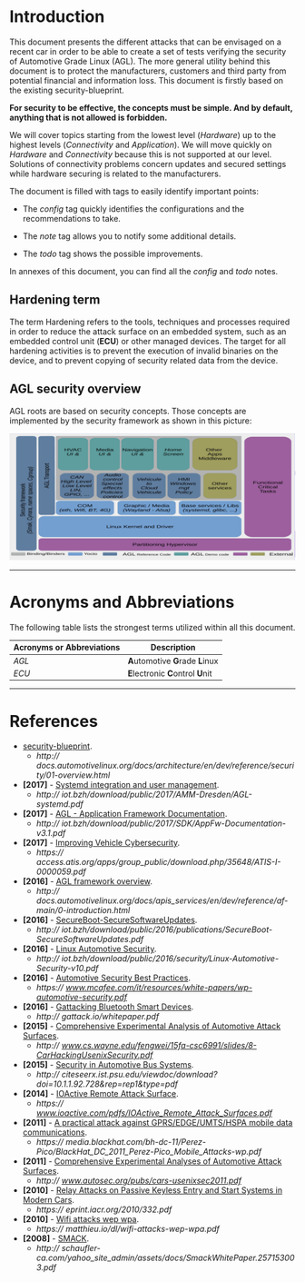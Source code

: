 # Introduction

This document presents the different attacks that can be envisaged on a recent car in order to be able to create a set of tests verifying the security of Automotive Grade Linux (AGL).
The more general utility behind this document is to protect the manufacturers, customers and third party from potential financial and information loss.
This document is firstly based on the existing security-blueprint.

**For security to be effective, the concepts must be simple. And by default, anything that is not allowed is forbidden.**

We will cover topics starting from the lowest level (_Hardware_) up to the highest levels (_Connectivity_ and _Application_). We will move quickly on _Hardware_ and _Connectivity_ because this is not supported at our level. Solutions of connectivity problems concern updates and secured settings while hardware securing is related to the manufacturers.

The document is filled with tags to easily identify important points:

<!-- section-config -->

- The _config_ tag quickly identifies the configurations and the recommendations to take.

<!-- end-section-config --><!-- section-note -->

- The _note_ tag allows you to notify some additional details.

<!-- end-section-note --><!-- section-todo -->

- The _todo_ tag shows the possible improvements.

<!-- end-section-todo -->

In annexes of this document, you can find all the _config_ and _todo_ notes.

## Hardening term

The term Hardening refers to the tools, techniques and processes required in order to reduce the attack surface on an embedded system, such as an embedded control unit (**ECU**) or other managed devices. The target for all hardening activities is to prevent the execution of invalid binaries on the device, and to prevent copying of security related data from the device.

<!-- pagebreak -->

## AGL security overview

AGL roots are based on security concepts. Those concepts are implemented by the security framework as shown in this picture:

![AGL architecture](WhiteBoxArchi.png)

--------------------------------------------------------------------------------

# Acronyms and Abbreviations

The following table lists the strongest terms utilized within all this document.

Acronyms or Abbreviations | Description
------------------------- | -----------------------------------
_AGL_                     | **A**utomotive **G**rade **L**inux
_ECU_                     | **E**lectronic **C**ontrol **U**nit

--------------------------------------------------------------------------------

<!-- pagebreak -->

# References

- [security-blueprint](http://docs.automotivelinux.org/docs/architecture/en/dev/reference/security/01-overview.html).
  - _http:// docs.automotivelinux.org/docs/architecture/en/dev/reference/security/01-overview.html_
- **[2017]** - [Systemd integration and user management](http://iot.bzh/download/public/2017/AMM-Dresden/AGL-systemd.pdf).
  - _http:// iot.bzh/download/public/2017/AMM-Dresden/AGL-systemd.pdf_
- **[2017]** - [AGL - Application Framework Documentation](http://iot.bzh/download/public/2017/SDK/AppFw-Documentation-v3.1.pdf).
  - _http:// iot.bzh/download/public/2017/SDK/AppFw-Documentation-v3.1.pdf_
- **[2017]** - [Improving Vehicle Cybersecurity](https://access.atis.org/apps/group_public/download.php/35648/ATIS-I-0000059.pdf).
  - _https:// access.atis.org/apps/group_public/download.php/35648/ATIS-I-0000059.pdf_
- **[2016]** - [AGL framework overview](http://docs.automotivelinux.org/docs/apis_services/en/dev/reference/af-main/0-introduction.html).
  - _http:// docs.automotivelinux.org/docs/apis_services/en/dev/reference/af-main/0-introduction.html_
- **[2016]** - [SecureBoot-SecureSoftwareUpdates](http://iot.bzh/download/public/2016/publications/SecureBoot-SecureSoftwareUpdates.pdf).
  - _http:// iot.bzh/download/public/2016/publications/SecureBoot-SecureSoftwareUpdates.pdf_
- **[2016]** - [Linux Automotive Security](http://iot.bzh/download/public/2016/security/Linux-Automotive-Security-v10.pdf).
  - _http:// iot.bzh/download/public/2016/security/Linux-Automotive-Security-v10.pdf_
- **[2016]** - [Automotive Security Best Practices](https://www.mcafee.com/it/resources/white-papers/wp-automotive-security.pdf).
  - _https:// www.mcafee.com/it/resources/white-papers/wp-automotive-security.pdf_
- **[2016]** - [Gattacking Bluetooth Smart Devices](http://gattack.io/whitepaper.pdf).
  - _http:// gattack.io/whitepaper.pdf_
- **[2015]** - [Comprehensive Experimental Analysis of Automotive Attack Surfaces](http://www.cs.wayne.edu/fengwei/15fa-csc6991/slides/8-CarHackingUsenixSecurity.pdf).
  - _http:// www.cs.wayne.edu/fengwei/15fa-csc6991/slides/8-CarHackingUsenixSecurity.pdf_
- **[2015]** - [Security in Automotive Bus Systems](http://citeseerx.ist.psu.edu/viewdoc/download?doi=10.1.1.92.728&rep=rep1&type=pdf).
  - _http:// citeseerx.ist.psu.edu/viewdoc/download?doi=10.1.1.92.728&rep=rep1&type=pdf_
- **[2014]** - [IOActive Remote Attack Surface](https://www.ioactive.com/pdfs/IOActive_Remote_Attack_Surfaces.pdf).
  - _https:// www.ioactive.com/pdfs/IOActive_Remote_Attack_Surfaces.pdf_
- **[2011]** - [A practical attack against GPRS/EDGE/UMTS/HSPA mobile data communications](https://media.blackhat.com/bh-dc-11/Perez-Pico/BlackHat_DC_2011_Perez-Pico_Mobile_Attacks-wp.pdf).
  - _https:// media.blackhat.com/bh-dc-11/Perez-Pico/BlackHat_DC_2011_Perez-Pico_Mobile_Attacks-wp.pdf_
- **[2011]** - [Comprehensive Experimental Analyses of Automotive Attack Surfaces](http://www.autosec.org/pubs/cars-usenixsec2011.pdf).
  - _http:// www.autosec.org/pubs/cars-usenixsec2011.pdf_
- **[2010]** - [Relay Attacks on Passive Keyless Entry and Start Systems in Modern Cars](https://eprint.iacr.org/2010/332.pdf).
  - _https:// eprint.iacr.org/2010/332.pdf_
- **[2010]** - [Wifi attacks wep wpa](https://matthieu.io/dl/wifi-attacks-wep-wpa.pdf).
  - _https:// matthieu.io/dl/wifi-attacks-wep-wpa.pdf_
- **[2008]** - [SMACK](http://schaufler-ca.com/yahoo_site_admin/assets/docs/SmackWhitePaper.257153003.pdf).
  - _http:// schaufler-ca.com/yahoo_site_admin/assets/docs/SmackWhitePaper.257153003.pdf_
